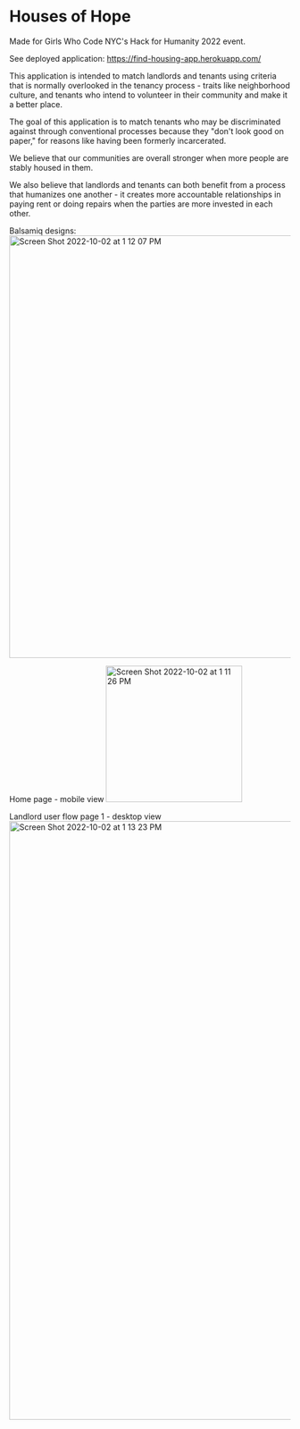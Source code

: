 # Houses of Hope

Made for Girls Who Code NYC's Hack for Humanity 2022 event.

See deployed application: https://find-housing-app.herokuapp.com/

This application is intended to match landlords and tenants using criteria that is normally overlooked in the tenancy process - traits like neighborhood culture, and tenants who intend to volunteer in their community and make it a better place.

The goal of this application is to match tenants who may be discriminated against through conventional processes because they "don't look good on paper," for reasons like having been formerly incarcerated.

We believe that our communities are overall stronger when more people are stably housed in them.

We also believe that landlords and tenants can both benefit from a process that humanizes one another - it creates more accountable relationships in paying rent or doing repairs when the parties are more invested in each other.

Balsamiq designs:
<img width="756" alt="Screen Shot 2022-10-02 at 1 12 07 PM" src="https://user-images.githubusercontent.com/10503669/193467008-27bcfbbb-71d2-46d8-91b5-d12c55aa49f5.png">

Home page - mobile view
<img width="244" alt="Screen Shot 2022-10-02 at 1 11 26 PM" src="https://user-images.githubusercontent.com/10503669/193466979-c33d1460-c80d-4dd1-9467-c6bdf606ee84.png">

Landlord user flow page 1 - desktop view
<img width="1071" alt="Screen Shot 2022-10-02 at 1 13 23 PM" src="https://user-images.githubusercontent.com/10503669/193467063-12708576-10ae-4e8b-8056-1e9f515e2dea.png">
